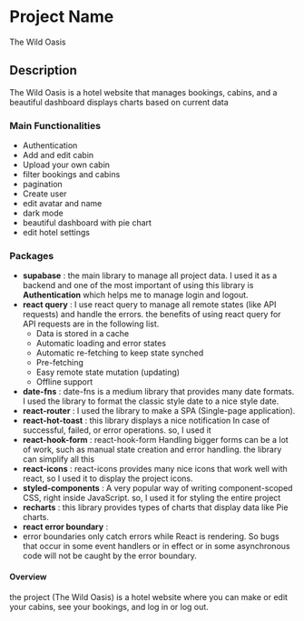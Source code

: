 # Project Name
The Wild Oasis

## Description
The Wild Oasis is a hotel website that manages bookings, cabins, and a beautiful dashboard displays charts based on current data

### Main Functionalities
* Authentication
* Add and edit cabin
* Upload your own cabin
* filter bookings and cabins
* pagination
* Create user
* edit avatar and name
* dark mode
* beautiful dashboard with pie chart
* edit hotel settings

### Packages
* **supabase** : 
  the main library to manage all project data. I used it as a backend and one of the most important of using this library is **Authentication** which helps me to manage login and logout.
* **react query** : 
  I use react query to manage all remote states (like API requests) and handle the errors. the benefits of using react query for API requests are in the following list.
    * Data is stored in a cache
    * Automatic loading and error states
    * Automatic re-fetching to keep state synched
    * Pre-fetching
    * Easy remote state mutation (updating)
    * Offline support
* **date-fns** :
  date-fns is a medium library that provides many date formats. I used the library to format the classic style date to a nice style date.
* **react-router** :
  I used the library to make a SPA (Single-page application).
* **react-hot-toast** :
  this library displays a nice notification In case of successful, failed, or error operations. so, I used it
* **react-hook-form** :
  react-hook-form Handling bigger forms can be a lot of work, such as manual state creation and error handling. the library can simplify all this
* **react-icons** :
  react-icons provides many nice icons that work well with react, so I used it to display the project icons.
* **styled-components** :
  A very popular way of writing component-scoped CSS, right inside JavaScript. so, I used it for styling the entire project
* **recharts** :
  this library provides types of charts that display data like Pie charts.
* **react error boundary** :
* error boundaries only catch errors while React is rendering. So bugs that occur in some event handlers or in effect or in some asynchronous code will not be caught by the error boundary.

#### Overview
the project (The Wild Oasis) is a hotel website where you can make or edit your cabins, see your bookings, and log in or log out.



